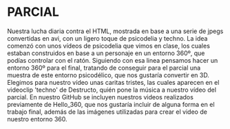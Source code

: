 # PARCIAL
Nuestra lucha diaria contra el HTML, mostrada en base a una serie de jpegs convertidas en avi, con un ligero toque de psicodelia y techno.
La idea comenzó con unos vídeos de psicodelia que vimos en clase, los cuales estaban construidos en base a un personaje en un entorno 360º, que podías controlar con el ratón. Siguiendo con esa linea pensamos hacer un entorno 360º para el final, tratando de conseguir para el parcial una muestra de este entorno psicodélico, que nos gustaría convertir en 3D. Elegimos para nuestro vídeo unas caritas tristes, las cuales aparecen en el videoclip 'techno' de Destructo, quién pone la música a nuestro vídeo del parcial.
En nuestro GitHub se incluyen nuestros videos realizados previamente de Hello_360, que nos gustaría incluir de alguna forma en el trabajo final, además de las imágenes utilizadas para crear el video de nuestro entorno 360. 
